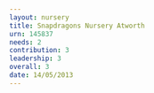 ```yaml
---
layout: nursery
title: Snapdragons Nursery Atworth
urn: 145837
needs: 2
contribution: 3
leadership: 3
overall: 3
date: 14/05/2013
---
```

